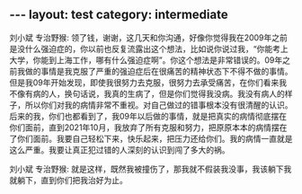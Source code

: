 ﻿﻿---
layout: test
category: intermediate
---
刘小斌 专治野猴:
领了钱，谢谢，这几天和你沟通，好像你觉得我在2009年之前是没什么强迫症的，你以前也反复流露出这个想法，比如说你说过我，“你能考上大学，你能到上海工作，哪有什么强迫症啊”。你这个想法是非常错误的。09年之前我做的事情是我克服了严重的强迫症后在很痛苦的精神状态下不得不做的事情。但是我09年开始发现，即使我很努力去克服，很努力去承受痛苦，在你们看来我不像有病的人，换句话说，我真的生病了，但是你们觉得我没病。我没有病人的样子，所以你们对我的病情非常不重视。对自己做过的错事根本没有很清醒的认识。后来的我，你们也都看到了，我09年以后做的事情，就是把真实的病情彻底摆在你们面前，直到2021年10月，我放弃了所有克服和努力，把原原本本的病情摆在了你们面前。我要自己轻松下来，快乐起来，把压力还给你们。我的病情一直就是这么严重。我要让真正犯过错的人深刻的认识到闯了多大的祸。

刘小斌 专治野猴:
就是这样，既然我被撞伤了，那我就不假装我没事，我该躺下我就躺下，直到你们把我治好为止。
